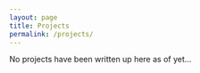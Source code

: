 ```yaml
---
layout: page
title: Projects
permalink: /projects/
---
```


No projects have been written up here as of yet...